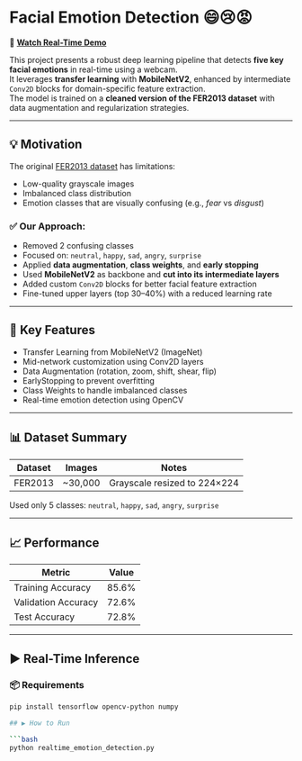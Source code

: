 # Facial Emotion Detection 😄😢😡

🎥 **[Watch Real-Time Demo](https://drive.google.com/file/d/1hbSXi4lOVQk7fP8GbSngoNVvNtmfB5zO/view)**

This project presents a robust deep learning pipeline that detects **five key facial emotions** in real-time using a webcam.  
It leverages **transfer learning** with **MobileNetV2**, enhanced by intermediate `Conv2D` blocks for domain-specific feature extraction.  
The model is trained on a **cleaned version of the FER2013 dataset** with data augmentation and regularization strategies.

---

## 💡 Motivation

The original [FER2013 dataset](https://www.kaggle.com/datasets/msambare/fer2013) has limitations:
- Low-quality grayscale images  
- Imbalanced class distribution  
- Emotion classes that are visually confusing (e.g., *fear* vs *disgust*)

### ✅ Our Approach:
- Removed 2 confusing classes  
- Focused on: `neutral`, `happy`, `sad`, `angry`, `surprise`
- Applied **data augmentation**, **class weights**, and **early stopping**
- Used **MobileNetV2** as backbone and **cut into its intermediate layers**
- Added custom `Conv2D` blocks for better facial feature extraction
- Fine-tuned upper layers (top 30–40%) with a reduced learning rate

---

## 🔧 Key Features

- Transfer Learning from MobileNetV2 (ImageNet)
- Mid-network customization using Conv2D layers
- Data Augmentation (rotation, zoom, shift, shear, flip)
- EarlyStopping to prevent overfitting
- Class Weights to handle imbalanced classes
- Real-time emotion detection using OpenCV

---

## 📊 Dataset Summary

| Dataset   | Images   | Notes                         |
|-----------|----------|-------------------------------|
| FER2013   | ~30,000  | Grayscale resized to 224×224  |

Used only 5 classes: `neutral`, `happy`, `sad`, `angry`, `surprise`

---

## 📈 Performance

| Metric                | Value   |
|-----------------------|---------|
| Training Accuracy     | 85.6%   |
| Validation Accuracy   | 72.6%   |
| Test Accuracy         | 72.8%   |

---

## ▶️ Real-Time Inference

### 📦 Requirements

```bash
pip install tensorflow opencv-python numpy

## ▶️ How to Run

```bash
python realtime_emotion_detection.py


